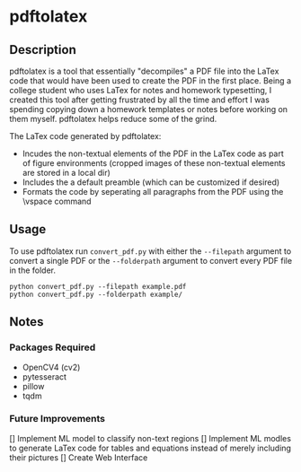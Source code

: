 # pdftolatex   
## Description
pdftolatex is a tool that essentially "decompiles" a PDF file into the LaTex code that would have been used to create the PDF in the first place. Being a college student who uses LaTex for notes and homework typesetting, I created this tool after getting frustrated by all the time and effort I was spending copying down a homework templates or notes before working on them myself. pdftolatex helps reduce some of the grind.

The LaTex code generated by pdftolatex:
- Incudes the non-textual elements of the PDF in the LaTex code as part of figure environments (cropped images of these non-textual elements are stored in a local dir) 
- Includes the a default preamble (which can be customized if desired)
- Formats the code by seperating all paragraphs from the PDF using the \vspace command

## Usage
To use pdftolatex run `convert_pdf.py` with either the `--filepath` argument to convert a single PDF or the `--folderpath` argument to convert every PDF file in the folder. 

    python convert_pdf.py --filepath example.pdf
    python convert_pdf.py --folderpath example/

## Notes
### Packages Required
- OpenCV4 (cv2)
- pytesseract 
- pillow
- tqdm

### Future Improvements
[] Implement ML model to classify non-text regions
[] Implement ML modles to generate LaTex code for tables and equations instead of merely including their pictures
[] Create Web Interface
